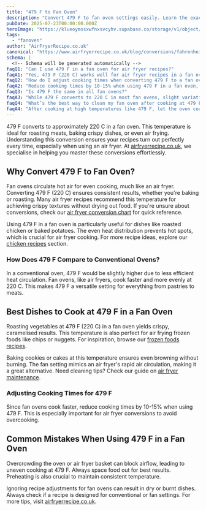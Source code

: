 ```yaml
---
title: "479 F to Fan Oven"
description: "Convert 479 F to fan oven settings easily. Learn the exact temperature and how it affects air fryer cooking for perfect results every time."
pubDate: 2025-07-23T00:00:00.000Z
heroImage: "https://klueoymssxwfnxsvcyhv.supabase.co/storage/v1/object/public/Shmucket/479-f-to-fan-oven.png"
tags:
  - "fanoven"
author: "AirFryerRecipe.co.uk"
canonical: "https://www.airfryerrecipe.co.uk/blog/conversions/fahrenheit-to-fan-oven/479-f-to-fan-oven"
schema: |
  <!-- Schema will be generated automatically -->
faqQ1: "Can I use 479 F in a fan oven for air fryer recipes?"
faqA1: "Yes, 479 F (220 C) works well for air fryer recipes in a fan oven. The even heat distribution mimics an air fryer's cooking style, making it ideal for crispy results."
faqQ2: "How do I adjust cooking times when converting 479 F to a fan oven?"
faqA2: "Reduce cooking times by 10-15% when using 479 F in a fan oven, as it cooks faster than conventional ovens. Keep an eye on your dish to avoid overcooking."
faqQ3: "Is 479 F the same in all fan ovens?"
faqA3: "While 479 F converts to 220 C in most fan ovens, slight variations may occur. Always use an oven thermometer to verify temperature accuracy."
faqQ4: "What’s the best way to clean my fan oven after cooking at 479 F?"
faqA4: "After cooking at high temperatures like 479 F, let the oven cool before wiping it down. For tough stains, use a baking soda paste or check our <a href=https://www.airfryerrecipe.co.uk/air-fryer-cleaner>cleaning guide</a>."
---
```

<p>479 F converts to approximately 220 C in a fan oven. This temperature is ideal for roasting meats, baking crispy dishes, or even air frying. Understanding this conversion ensures your recipes turn out perfectly every time, especially when using an air fryer. At <a href=https://www.airfryerrecipe.co.uk>airfryerrecipe.co.uk</a>, we specialise in helping you master these conversions effortlessly.</p>  

<h2>Why Convert 479 F to Fan Oven?</h2>  
<p>Fan ovens circulate hot air for even cooking, much like an air fryer. Converting 479 F (220 C) ensures consistent results, whether you're baking or roasting. Many air fryer recipes recommend this temperature for achieving crispy textures without drying out food. If you're unsure about conversions, check our <a href=https://www.airfryerrecipe.co.uk/air-fryer-conversion-chart>air fryer conversion chart</a> for quick reference.</p>  

<p>Using 479 F in a fan oven is particularly useful for dishes like roasted chicken or baked potatoes. The even heat distribution prevents hot spots, which is crucial for air fryer cooking. For more recipe ideas, explore our <a href=https://www.airfryerrecipe.co.uk/recipe-category/chicken>chicken recipes</a> section.</p>  

<h3>How Does 479 F Compare to Conventional Ovens?</h3>  
<p>In a conventional oven, 479 F would be slightly higher due to less efficient heat circulation. Fan ovens, like air fryers, cook faster and more evenly at 220 C. This makes 479 F a versatile setting for everything from pastries to meats.</p>  

<h2>Best Dishes to Cook at 479 F in a Fan Oven</h2>  
<p>Roasting vegetables at 479 F (220 C) in a fan oven yields crispy, caramelised results. This temperature is also perfect for air frying frozen foods like chips or nuggets. For inspiration, browse our <a href=https://www.airfryerrecipe.co.uk/recipe-category/frozen-foods>frozen foods recipes</a>.</p>  

<p>Baking cookies or cakes at this temperature ensures even browning without burning. The fan setting mimics an air fryer's rapid air circulation, making it a great alternative. Need cleaning tips? Check our guide on <a href=https://www.airfryerrecipe.co.uk/air-fryer-cleaner>air fryer maintenance</a>.</p>  

<h3>Adjusting Cooking Times for 479 F</h3>  
<p>Since fan ovens cook faster, reduce cooking times by 10-15% when using 479 F. This is especially important for air fryer conversions to avoid overcooking.</p>  

<h2>Common Mistakes When Using 479 F in a Fan Oven</h2>  
<p>Overcrowding the oven or air fryer basket can block airflow, leading to uneven cooking at 479 F. Always space food out for best results. Preheating is also crucial to maintain consistent temperature.</p>  

<p>Ignoring recipe adjustments for fan ovens can result in dry or burnt dishes. Always check if a recipe is designed for conventional or fan settings. For more tips, visit <a href=https://www.airfryerrecipe.co.uk>airfryerrecipe.co.uk</a>.</p>
